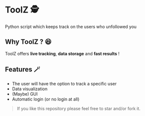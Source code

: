# ToolZ 🕵️

Python script which keeps track on the users who unfollowed you

## Why ToolZ ? 😆
ToolZ offers **live tracking**, **data storage** and **fast results** !

## Features 🪄

- The user will have the option to track a specific user
- Data visualization
- (Maybe) GUI
- Automatic login (or no login at all)

> If you like this repository please feel free to star and/or fork it.
